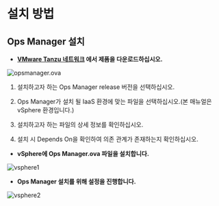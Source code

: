 # 설치 방법

## Ops Manager 설치

* **[VMware Tanzu 네트워크](https://network.pivotal.io/) 에서 제품을 다운로드하십시오.**

![opsmanager.ova](D:\github\meeting\001.png)

1. 설치하고자 하는 Ops Manager release 버전을 선택하십시오.

2. Ops Manager가 설치 될 IaaS 환경에 맞는 파일을 선택하십시오.(본 매뉴얼은 vSphere 환경입니다.)

3. 설치하고자 하는 파일의 상세 정보를 확인하십시오.

4. 설치 시 Depends On을 확인하여 의존 관계가 존재하는지 확인하십시오.



* **vSphere에 Ops Manager.ova 파일을 설치합니다.**

![vsphere1](D:\github\meeting\002.png)



* **Ops Manager 설치를 위해 설정을 진행합니다.**

![vsphere2](D:\github\meeting\1003.png)


